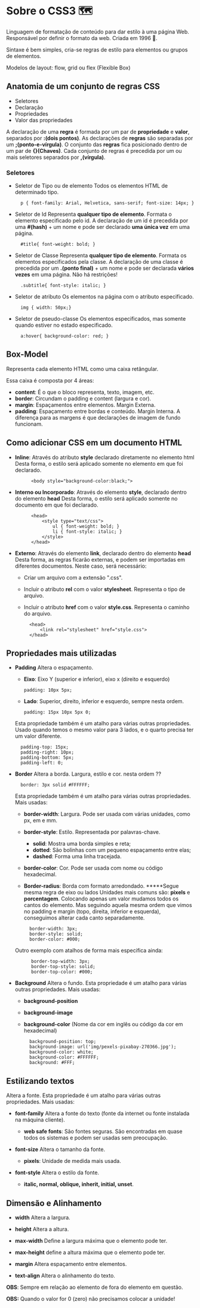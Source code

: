 # Sobre o CSS3 :world_map:

Linguagem de formatação de conteúdo para dar estilo à uma página Web.
Responsável por definir o formato da web.
Criada em 1996 👏.

Sintaxe é bem simples, cria-se regras de estilo para elementos ou grupos de elementos.

Modelos de layout: flow, grid ou flex (Flexible Box) 

## Anatomia de um conjunto de regras CSS
- Seletores
- Declaração
- Propriedades
- Valor das propriedades

A declaração de uma **regra** é formada por um par de **propriedade** e **valor**, separados por **:(dois pontos)**.
As declarações de  **regras** são separadas por um **;(ponto-e-vírgula)**.
O conjunto das **regras** fica posicionado dentro de um par de **{}(Chaves)**.
Cada conjunto de regras é precedida por um ou mais seletores separados  por **,(vírgula)**.

### Seletores

- Seletor de Tipo ou de elemento
	Todos os elementos HTML de determinado tipo. 
	
		p { font-family: Arial, Helvetica, sans-serif; font-size: 14px; }
	
- Seletor de Id
	Representa **qualquer tipo de elemento**. Formata o elemento especificado pelo id.
	A declaração de um id é precedida por uma **#(hash)** + um nome e pode ser declarado **uma única vez** em uma página.
	
		#title{ font-weight: bold; }
	
- Seletor de Classe
	Representa **qualquer tipo de elemento**. Formata os elementos especificados pela classe.
	A declaração de uma classe é precedida por um **.(ponto final)** + um nome e pode ser declarada **vários vezes** em uma página. Não há restrições!
	
		.subtitle{ font-style: italic; }
	
- Seletor de atributo
	Os elementos na página com o atributo especificado.
	
		img { width: 50px;}
	
- Seletor de pseudo-classe
	Os elementos especificados, mas somente quando estiver no estado especificado. 
	
		a:hover{ background-color: red; }

## Box-Model
Representa cada elemento HTML como uma caixa retângular.

Essa caixa é composta por 4 áreas: 
- **content**: É o que o bloco representa, texto, imagem, etc.
- **border**: Circundam o padding e content (largura e cor).
- **margin**: Espaçamentos entre elementos. Margin Externa.
- **padding**: Espaçamento entre bordas e conteúdo. Margin Interna.
A diferença para as margens é que declarações de imagem de fundo funcionam.


## Como adicionar CSS em um documento HTML
- **Inline**: Através do atributo **style** declarado diretamente no elemento html 
Desta forma, o estilo será aplicado somente no elemento em que foi declarado.

			<body style="background-color:black;">

- **Interno ou Incorporado**: Através do elemento **style**, declarado dentro do elemento **head**
	Desta forma, o estilo será aplicado somente no documento em que foi declarado. 

			<head>
				<style type="text/css">
					ul { font-weight: bold; } 
					li { font-style: italic; }
				</style>
			</head>
	
- **Externo**: Através do elemento **link**, declarado dentro do elemento **head** 
	Desta forma, as regras ficarão externas, e podem ser importadas em diferentes documentos.
	Neste caso, será necessário:
	
	- Criar um arquivo com a extensão ".css".
	- Incluir o atributo **rel** com o valor **stylesheet**. Representa o tipo de arquivo.
	- Incluir o atributo **href** com o valor **style.css**. Representa o caminho do arquivo.
		
			<head>
				<link rel="stylesheet" href="style.css">
			</head>

## Propriedades mais utilizadas
- **Padding**
  Altera o espaçamento. 
  - **Eixo**: Eixo Y (superior e inferior), eixo x (direito e esquerdo)

  		padding: 10px 5px; 
  	
  - **Lado**: Superior, direito, inferior e esquerdo, sempre nesta ordem.

  		padding: 15px 10px 5px 0;
  	

  Esta propriedade também é um atalho para várias outras propriedades. 
  Usado quando temos o mesmo valor para 3 lados, e o quarto precisa ter um valor diferente.

  		padding-top: 15px;         
  		padding-right: 10px;       
  		padding-bottom: 5px;       
  		padding-left: 0;  

- **Border**
Altera a borda. Largura, estilo e cor. nesta ordem ??
	
		border: 3px solid #FFFFFF; 
	
	Esta propriedade também é um atalho para várias outras propriedades. Mais usadas:
	- **border-width**: Largura. Pode ser usada com várias unidades, como px, em e mm.
	- **border-style**: Estilo. Representada por palavras-chave. 
		- **solid**: Mostra uma borda simples e reta;
		- **dotted**: São bolinhas com um pequeno espaçamento entre elas;
		- **dashed**: Forma uma linha tracejada.
	- **border-color**: Cor. Pode ser usada com nome ou código hexadecimal.
	- **Border-radius**: Borda com formato arredondado. *****Segue mesma regra de eixo ou lados
		Unidades mais comuns são: **pixels** e **porcentagem**.
		Colocando apenas um valor mudamos todos os cantos do elemento.
		Mas seguindo aquela mesma ordem que vimos no padding e margin (topo, direita, inferior e esquerda), conseguimos alterar cada canto separadamente.

			border-width: 3px;
			border-style: solid;
			border-color: #000;	

	Outro exemplo com atalhos de forma mais especifica ainda:
	
			border-top-width: 3px;
			border-top-style: solid;
			border-top-color: #000;	

- **Background**
	Altera o fundo. Esta propriedade é um atalho para várias outras propriedades. Mais usadas:
	- **background-position**
	- **background-image**
	- **background-color** (Nome da cor em inglês ou código da cor em hexadecimal)	

			background-position: top;
			background-image: url('img/pexels-pixabay-270366.jpg');
			background-color: white;
			background-color: #FFFFFF;
			background: #FFF;
		
## Estilizando textos
Altera a fonte. Esta propriedade é um atalho para várias outras propriedades. Mais usadas:
- **font-family**
Altera a fonte do texto (fonte da internet ou fonte instalada na máquina cliente).
	- **web safe fonts**: São fontes seguras.
	São encontradas em quase todos os sistemas e podem ser usadas sem preocupação.

- **font-size**
Altera o tamanho da fonte.
	- **pixels**: Unidade de medida mais usada.

- **font-style**
	Altera o estilo da fonte.
	- **italic, normal, oblique, inherit, initial, unset**. 

## Dimensão e Alinhamento
- **width**
Altera a largura.

- **height** 
Altera a altura.

- **max-width**
Define a largura máxima que o elemento pode ter.

- **max-height**
define a altura máxima que o elemento pode ter.

- **margin**
Altera espaçamento entre elementos.

- **text-align**
Altera o alinhamento do texto.

**OBS**: Sempre em relação ao elemento de fora do elemento em questão.

**OBS:** Quando o valor for 0 (zero) não precisamos colocar a unidade! 
